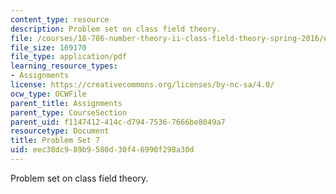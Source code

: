 ```yaml
---
content_type: resource
description: Problem set on class field theory.
file: /courses/18-786-number-theory-ii-class-field-theory-spring-2016/eec38dc989b9580d30f46990f298a30d_MIT18_786S16_pset7.pdf
file_size: 169170
file_type: application/pdf
learning_resource_types:
- Assignments
license: https://creativecommons.org/licenses/by-nc-sa/4.0/
ocw_type: OCWFile
parent_title: Assignments
parent_type: CourseSection
parent_uid: f1147412-414c-d794-7536-7666be8049a7
resourcetype: Document
title: Problem Set 7
uid: eec38dc9-89b9-580d-30f4-6990f298a30d
---
```

Problem set on class field theory.